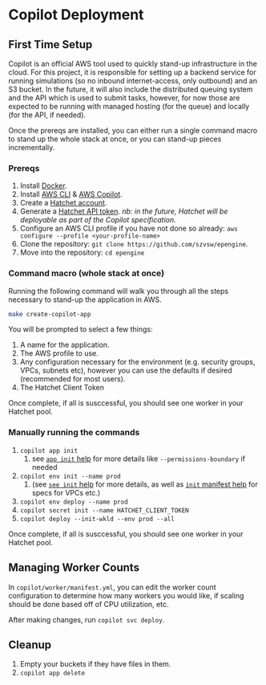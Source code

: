 # Copilot Deployment

## First Time Setup

Copilot is an official AWS tool used to quickly stand-up infrastructure in the cloud. For this project, it is responsible for setting up a backend service for running simulations (so no inbound internet-access, only outbound) and an S3 bucket. In the future, it will also include the distributed queuing system and the API which is used to submit tasks, however, for now those are expected to be running with managed hosting (for the queue) and locally (for the API, if needed).

Once the prereqs are installed, you can either run a single command macro to stand up the whole stack at once, or you can stand-up pieces incrementally.

### Prereqs

1. Install [Docker](https://docs.docker.com/get-started/get-docker/).
1. Install [AWS CLI](https://aws.amazon.com/cli/) & [AWS Copilot](https://aws.github.io/copilot-cli/docs/getting-started/install/).
1. Create a [Hatchet account](https://cloud.onhatchet.run/auth/register).
1. Generate a [Hatchet API token](https://cloud.onhatchet.run/tenant-settings/api-tokens). _nb: in the future, Hatchet will be deployable as part of the Copilot specification._
1. Configure an AWS CLI profile if you have not done so already: `aws configure --profile <your-profile-name>`
1. Clone the repository: `git clone https://github.com/szvsw/epengine`.
1. Move into the repository: `cd epengine`

### Command macro (whole stack at once)

Running the following command will walk you through all the steps necessary to stand-up the application in AWS.

```bash
make create-copilot-app
```

You will be prompted to select a few things:

1. A name for the application.
1. The AWS profile to use.
1. Any configuration necessary for the environment (e.g. security groups, VPCs, subnets etc), however you can use the defaults if desired (recommended for most users).
1. The Hatchet Client Token

Once complete, if all is susccessful, you should see one worker in your Hatchet pool.

### Manually running the commands

1. `copilot app init`
   1. see [`app init` help](https://aws.github.io/copilot-cli/docs/commands/app-init/) for more details like `--permissions-boundary` if needed
1. `copilot env init --name prod`
   1. (see [`see init` help](https://aws.github.io/copilot-cli/docs/commands/env-init/) for more details, as well as [`init` manifest help](https://aws.github.io/copilot-cli/docs/manifest/environment/) for specs for VPCs etc.)
1. `copilot env deploy --name prod`
1. `copilot secret init --name HATCHET_CLIENT_TOKEN`
1. `copilot deploy --init-wkld --env prod --all`

Once complete, if all is susccessful, you should see one worker in your Hatchet pool.

## Managing Worker Counts

In `copilot/worker/manifest.yml`, you can edit the worker count configuration to determine how many workers you would like, if scaling should be done based off of CPU utilization, etc.

After making changes, run `copilot svc deploy`.

## Cleanup

1. Empty your buckets if they have files in them.
1. `copilot app delete`
